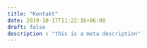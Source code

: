 ```yaml
---
title: "Kontakt"
date: 2019-10-17T11:22:16+06:00
draft: false
description : "this is a meta description"
---
```

